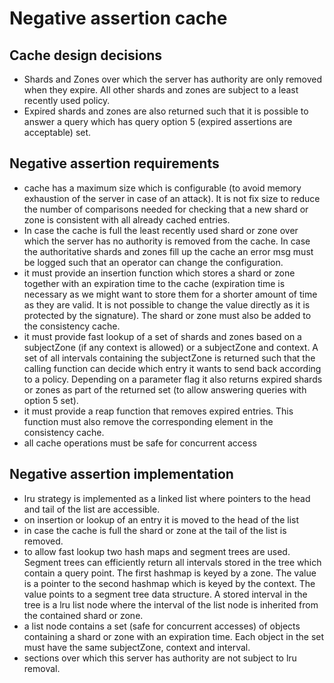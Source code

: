 # Negative assertion cache

## Cache design decisions
- Shards and Zones over which the server has authority are only removed when they expire. All other
  shards and zones are subject to a least recently used policy.
- Expired shards and zones are also returned such that it is possible to answer a query which has
  query option 5 (expired assertions are acceptable) set. 
  
## Negative assertion requirements
- cache has a maximum size which is configurable (to avoid memory exhaustion of the server in case
  of an attack). It is not fix size to reduce the number of comparisons needed for checking that a
  new shard or zone is consistent with all already cached entries.
- In case the cache is full the least recently used shard or zone over which the server has no
  authority is removed from the cache. In case the authoritative shards and zones fill up the cache
  an error msg must be logged such that an operator can change the configuration.
- it must provide an insertion function which stores a shard or zone together with an expiration
  time to the cache (expiration time is necessary as we might want to store them for a shorter
  amount of time as they are valid. It is not possible to change the value directly as it is
  protected by the signature). The shard or zone must also be added to the consistency cache.
- it must provide fast lookup of a set of shards and zones based on a subjectZone (if any context is
  allowed) or a subjectZone and context. A set of all intervals containing the subjectZone is
  returned such that the calling function can decide which entry it wants to send back according to
  a policy. Depending on a parameter flag it also returns expired shards or zones as part of the
  returned set (to allow answering queries with option 5 set).
- it must provide a reap function that removes expired entries. This function must also remove the 
  corresponding element in the consistency cache.
- all cache operations must be safe for concurrent access

## Negative assertion implementation
- lru strategy is implemented as a linked list where pointers to the head and tail of the list are
  accessible.
- on insertion or lookup of an entry it is moved to the head of the list
- in case the cache is full the shard or zone at the tail of the list is removed.
- to allow fast lookup two hash maps and segment trees are used. Segment trees can efficiently
  return all intervals stored in the tree which contain a query point. The first hashmap is keyed by
  a zone. The value is a pointer to the second hashmap which is keyed by the context. The value
  points to a segment tree data structure. A stored interval in the tree is a lru list node where
  the interval of the list node is inherited from the contained shard or zone.
- a list node contains a set (safe for concurrent accesses) of objects containing a shard or zone
  with an expiration time. Each object in the set must have the same subjectZone, context and
  interval.
- sections over which this server has authority are not subject to lru removal.
